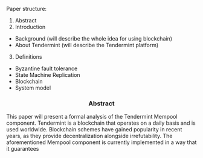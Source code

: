 Paper structure:
1. Abstract
2. Introduction
* Background (will describe the whole idea for using blockchain)
* About Tendermint (will describe the Tendermint platform)
3. Definitions
* Byzantine fault tolerance
* State Machine Replication
* Blockchain
* System model

<div align='center'> 
	<h3>Abstract</h3>
</div>

This paper will present a formal analysis of the Tendermint Mempool component. Tendermint is a blockchain that operates on a daily basis and is used worldwide. Blockchain schemes have gained popularity in recent years, as they provide decentralization alongside irrefutability.  The aforementioned Mempool component is currently implemented in a way that it guarantees 

<!--stackedit_data:
eyJoaXN0b3J5IjpbMTQ3MDEzNzI2OCwtOTIwMTQwODA5LDEyMz
gyMjAyODEsLTEyNzA0MjE0ODIsOTY5NjE2NDg4LDE4NjY2MDg1
MTgsMTc3MjMxOTc5NSw0ODEzMTk1OTcsNzI1MjUwNDU5LC0xMD
M4NzczMjM3LC0xMzk2MzQxOTQsMTY5OTM0OTQ4Ml19
-->